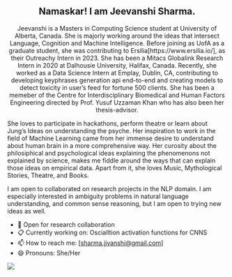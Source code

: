 <h2 align='center'> Namaskar! I am Jeevanshi Sharma. </h2> 

<!--
**Femme-js/Femme-js** is a ✨ _special_ ✨ repository because its `README.md` (this file) appears on your GitHub profile.
-->
<p align = 'center'>
Jeevanshi is a Masters in Computing Science student at University of Alberta, Canada. She is majorly working around the ideas that intersect Language, Cognition and Machine Intelligence. Before joining as UofA as a graduate student, she was contributing to Ersilia[https://www.ersilia.io/], as their Outreachy Intern in 2023. She has been a Mitacs Globalink Research Intern in 2020 at Dalhousie University, Halifax, Canada. Recently, she worked as a Data Science Intern at Emplay, Dublin, CA, contributing to developing keyphrases generation api end-to-end and creating models to detect toxicity in user’s feed for fortune 500 clients. She has been a memeber of the Centre for Interdisciplinary Biomedical and Human Factors Engineering directed by Prof. Yusuf Uzzaman Khan who has also been her thesis-advisor.

She loves to participate in hackathons, perform theatre or learn about Jung’s Ideas on understanding the psyche. Her inspiration to work in the field of Machine Learning came from her immense desire to understand about human brain in a more comprehensive way. Her curosity about the philosiphical and psychological ideas explaining the phenomenons not explained by science, makes me fiddle around the ways that can explain those ideas on empirical data. Apart from it, she loves Music, Mythological Stories, Theatre, and Books.


I am open to collaborated on research projects in the NLP domain. I am especially interested in ambiguity problems in natural language understanding, and common sense reasoning, but I am open to trying new ideas as well.


 

</p>


- 💬 Open for research collaboration
- :clipboard: Currently working on: Oscialltion activation functions for CNNS
- 📫 How to reach me: [sharma.jivanshi@gmail.com]
- 😄 Pronouns: She/Her


<img align="center" src="https://github-readme-stats.vercel.app/api/?username=femme-js&theme=radical" />

